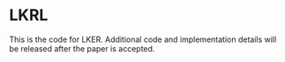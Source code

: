 # LKRL
This is the code for LKER. Additional code and implementation details will be released after the paper is accepted.
